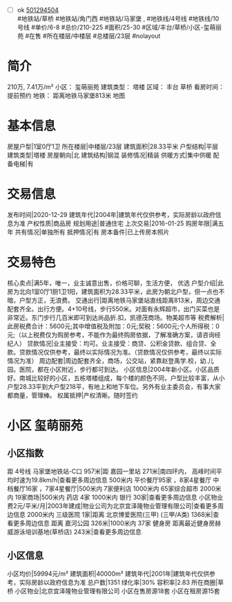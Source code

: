 - [ ] ok [501294504](https://bj.5i5j.com/ershoufang/501294504.html)  
 #地铁站/草桥 #地铁站/角门西 #地铁站/马家堡 ,  #地铁线/4号线 #地铁线/10号线
#单价/6-8 #总价/210-225 #面积/25-30   #区域/丰台/草桥/小区-玺萌丽苑 #在售 #所在楼层/中楼层 #总楼层/23层 #nolayout 
# 简介 
 210万,  7.41万/m² 
小区： 玺萌丽苑
建筑类型： 塔楼
区域： 丰台 草桥
看房时间： 提前预约
地铁： 距离地铁马家堡813米 地图
# 基本信息 
 房屋户型|1室0厅1卫
所在楼层|中楼层/23层
建筑面积|28.33平米
户型结构|平层
建筑类型|塔楼
房屋朝向|北
建筑结构|钢混
装修情况|精装
供暖方式|集中供暖
配备电梯|有
# 交易信息 
 发布时间|2020-12-29
建筑年代|2004年|建筑年代仅供参考，实际房龄以政府信息为准
产权性质|商品房
规划用途|普通住宅
上次交易|2016-01-25
购房年限|满五年
共有情况|单独所有
抵押情况|有
房本备件|已上传房本照片
# 交易特色 
 核心卖点|满5年，唯一，业主诚意出售，价格可聊，生活方便， 优选
户型介绍|此房为北向1室0厅1厨1卫1阳，建筑面积为28.33平米，此房为朝北户型，但一点也不暗，户型方正，无浪费。
交通出行|距离地铁马家堡站直线距离813米，周边交通配套齐全。出行方便。4+10号线，步行550米。对面有永辉超市，出门买菜也是非常近。东门步行几百米即可到达尚品折.扣，凯德茂商场。物美超市等
税费解析|此房税费合计：5600元;其中增值税及附加：0元;契税：5600元;个人所得税：0元;（以上税费仅为购房参考，不能作为最终购房依据，了解准确方案，请咨询经纪人）
贷款情况|业主接受：均可。业主接受：商贷、公积金贷款、组合贷、全款。贷款情况仅供参考，最终以实际情况为准。（贷款情况仅供参考，最终以实际情况为准）
周边配套|周边配套齐全，商场，公交站，紧靠赵登禹学.校，幼.儿园。医院，都在小区附近，步行都可到达。
小区信息|2004年新小区。小区品质好。南城比较好的小区，五栋塔楼组成，每个楼的颜色不同，户型比较丰富，从小户型28.33平到大户型218平，有地上和地下车位。另外有业主委员会，有事大家都商量，管理棒。
权属抵押|产权清晰。随时签约
# 小区 玺萌丽苑
## 小区指数 
 距 4号线 马家堡地铁站-C口 957米|距 嘉园一里站 271米|南四环内， 高峰时间平均时速为19.8km/h|查看更多周边信息
500米内 平价餐厅95家 ，8家4星餐厅
中档餐厅16家 ，7家4星餐厅|500米内 7家便利店
1000米内 65家综合超市
2000米内 19家商场|500米内 药店 4家
1000米内 银行 30家|查看更多周边信息
小区物业费2元/平米/月|2003年建成|物业公司为北京宜泽隆物业管理有限公司|查看更多周边信息
2000米内 三级医院 1家|距离 北京博爱医院(三甲) (三甲/A类) 1368米|查看更多周边信息
距离 嘉河公园 326米|1000米内 37家 健身房
距离最近健身房赫威游泳培训基地(草桥店) 243米|查看更多周边信息
## 小区信息 
 小区均价|59994元/m²
建筑面积|40000m²
建筑年代|2001年|建筑年代仅供参考，实际房龄以政府信息为准
总户数|1351
绿化率|30%
容积率|2.83
所在商圈|草桥
小区物业|北京宜泽隆物业管理有限公司
小区在售房源18套
小区在租房源15套
